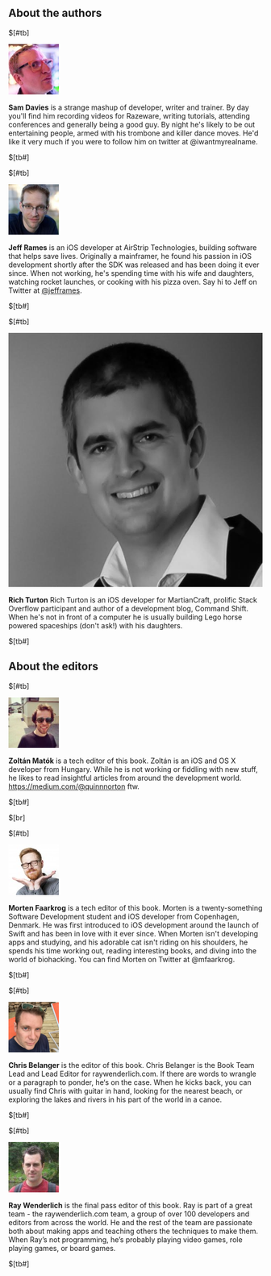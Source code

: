 ## About the authors

$[#tb]

![portrait](images/Sam.jpg)

**Sam Davies** is a strange mashup of developer, writer and trainer. By day you'll find him recording videos for Razeware, writing tutorials, attending conferences and generally being a good guy. By night he's likely to be out entertaining people, armed with his trombone and killer dance moves. He'd like it very much if you were to follow him on twitter at @iwantmyrealname.

$[tb#]

$[#tb]

![portrait](images/Jeff.jpg)

**Jeff Rames** is an iOS developer at AirStrip Technologies, building software that helps save lives. Originally a mainframer, he found his passion in iOS development shortly after the SDK was released and has been doing it ever since. When not working, he's spending time with his wife and daughters, watching rocket launches, or cooking with his pizza oven. Say hi to Jeff on Twitter at [@jefframes](https://twitter.com/jefframes). 

$[tb#]

$[#tb]

![portrait](images/Rich.jpg)

**Rich Turton** Rich Turton is an iOS developer for MartianCraft, prolific Stack Overflow participant and author of a development blog, Command Shift. When he's not in front of a computer he is usually building Lego horse powered spaceships (don't ask!) with his daughters.

$[tb#]

## About the editors

$[#tb]

![portrait](images/Zolo.jpg)

**Zoltán Matók** is a tech editor of this book. Zoltán is an iOS and OS X developer from Hungary. While he is not working or fiddling with new stuff, he likes to read insightful articles from around the development world. https://medium.com/@quinnnorton ftw.

$[tb#]

$[br]

$[#tb]

![portrait](images/Morten.jpg)

**Morten Faarkrog** is a tech editor of this book. Morten is a twenty-something Software Development student and iOS developer from Copenhagen, Denmark. He was first introduced to iOS development around the launch of Swift and has been in love with it ever since. When Morten isn't developing apps and studying, and his adorable cat isn't riding on his shoulders, he spends his time working out, reading interesting books, and diving into the world of biohacking. You can find Morten on Twitter at @mfaarkrog. 

$[tb#]

$[#tb]

![portrait](images/Chris.png)

**Chris Belanger** is the editor of this book. Chris Belanger is the Book Team Lead and Lead Editor for raywenderlich.com. If there are words to wrangle or a paragraph to ponder, he‘s on the case. When he kicks back, you can usually find Chris with guitar in hand, looking for the nearest beach, or exploring the lakes and rivers in his part of the world in a canoe.

$[tb#]

$[#tb]

![portrait](images/Ray.jpg)

**Ray Wenderlich** is the final pass editor of this book. Ray is part of a great team - the raywenderlich.com team, a group of over 100 developers and editors from across the world. He and the rest of the team are passionate both about making apps and teaching others the techniques to make them. When Ray’s not programming, he’s probably playing video games, role playing games, or board games.

$[tb#]